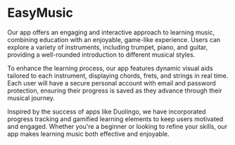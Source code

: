 # EasyMusic
Our app offers an engaging and interactive approach to learning music, combining education with an enjoyable, game-like experience. Users can explore a variety of instruments, including trumpet, piano, and guitar, providing a well-rounded introduction to different musical styles.

To enhance the learning process, our app features dynamic visual aids tailored to each instrument, displaying chords, frets, and strings in real time. Each user will have a secure personal account with email and password protection, ensuring their progress is saved as they advance through their musical journey.

Inspired by the success of apps like Duolingo, we have incorporated progress tracking and gamified learning elements to keep users motivated and engaged. Whether you're a beginner or looking to refine your skills, our app makes learning music both effective and enjoyable.